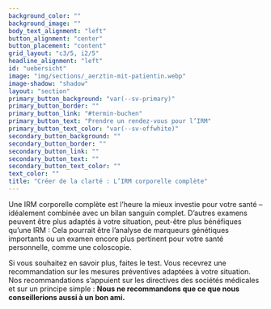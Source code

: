 ```yaml
---
background_color: ""
background_image: ""
body_text_alignment: "left"
button_alignment: "center"
button_placement: "content"
grid_layout: "c3/5, i2/5"
headline_alignment: "left"
id: "uebersicht"
image: "img/sections/_aerztin-mit-patientin.webp"
image-shadow: "shadow"
layout: "section"
primary_button_background: "var(--sv-primary)"
primary_button_border: ""
primary_button_link: "#termin-buchen"
primary_button_text: "Prendre un rendez-vous pour l’IRM"
primary_button_text_color: "var(--sv-offwhite)"
secondary_button_background: ""
secondary_button_border: ""
secondary_button_link: ""
secondary_button_text: ""
secondary_button_text_color: ""
text_color: ""
title: "Créer de la clarté : L’IRM corporelle complète"
---
```


Une IRM corporelle complète est l’heure la mieux investie pour votre santé – idéalement combinée avec un bilan sanguin complet. D’autres examens peuvent être plus adaptés à votre situation, peut-être plus bénéfiques qu’une IRM : Cela pourrait être l’analyse de marqueurs génétiques importants ou un examen encore plus pertinent pour votre santé personnelle, comme une coloscopie.

Si vous souhaitez en savoir plus, faites le test. Vous recevrez une recommandation sur les mesures préventives adaptées à votre situation. Nos recommandations s’appuient sur les directives des sociétés médicales et sur un principe simple : **Nous ne recommandons que ce que nous conseillerions aussi à un bon ami.**

